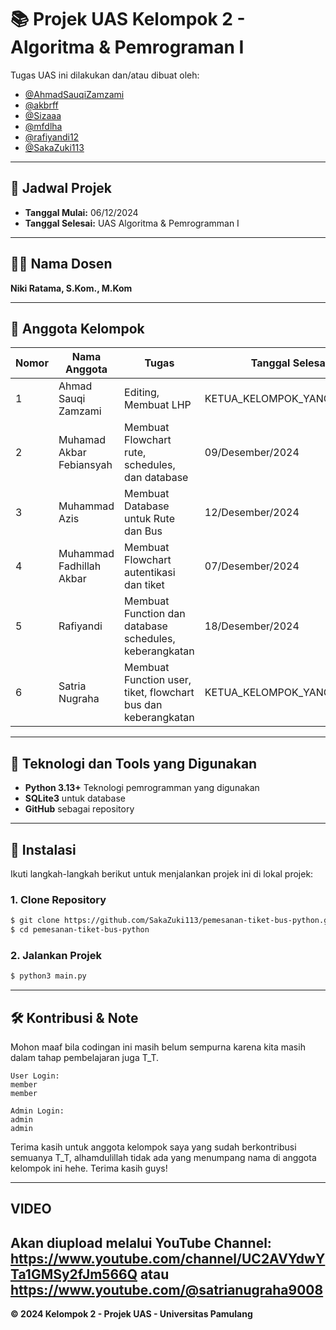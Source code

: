 # 📚 Projek UAS Kelompok 2 - Algoritma & Pemrograman I

Tugas UAS ini dilakukan dan/atau dibuat oleh:

- [@AhmadSauqiZamzami](https://github.com/AhmadSauqiZamzami)
- [@akbrff](https://github.com/akbrff)
- [@Sizaaa](https://github.com/Sizaaa)
- [@mfdlha](https://github.com/mfdlha)
- [@rafiyandi12](https://github.com/rafiyandi12)
- [@SakaZuki113](https://github.com/SakaZuki113)

---

## 📅 Jadwal Projek
- **Tanggal Mulai:** 06/12/2024  
- **Tanggal Selesai:** UAS Algoritma & Pemrogramman I

---

## 👨‍🏫 Nama Dosen
**Niki Ratama, S.Kom., M.Kom**

---

## 👥 Anggota Kelompok
| Nomor | Nama Anggota             | Tugas                                                | Tanggal Selesai    |
|-------|--------------------------|-----------------------------------------------------|--------------------|
| 1     | Ahmad Sauqi Zamzami      | Editing, Membuat LHP                                | KETUA_KELOMPOK_YANG_UPDATE |
| 2     | Muhamad Akbar Febiansyah | Membuat Flowchart rute, schedules, dan database     | 09/Desember/2024  |
| 3     | Muhammad Azis            | Membuat Database untuk Rute dan Bus                 | 12/Desember/2024  |
| 4     | Muhammad Fadhillah Akbar | Membuat Flowchart autentikasi dan tiket             | 07/Desember/2024  |
| 5     | Rafiyandi                 | Membuat Function dan database schedules, keberangkatan | 18/Desember/2024  |
| 6     | Satria Nugraha            | Membuat Function user, tiket, flowchart bus dan keberangkatan | KETUA_KELOMPOK_YANG_UPDATE |

---

## 🔧 Teknologi dan Tools yang Digunakan
- **Python 3.13+** Teknologi pemrogramman yang digunakan
- **SQLite3** untuk database
- **GitHub** sebagai repository

---

## 🚀 Instalasi

Ikuti langkah-langkah berikut untuk menjalankan projek ini di lokal projek:

### 1. Clone Repository
```bash
$ git clone https://github.com/SakaZuki113/pemesanan-tiket-bus-python.git
$ cd pemesanan-tiket-bus-python
```

### 2. Jalankan Projek
```bash
$ python3 main.py
```

---

## 🛠️ Kontribusi & Note
Mohon maaf bila codingan ini masih belum sempurna karena kita masih dalam tahap pembelajaran juga T_T.

```
User Login:
member
member

Admin Login:
admin
admin
```

Terima kasih untuk anggota kelompok saya yang sudah berkontribusi semuanya T_T, alhamdulillah tidak ada yang menumpang nama di anggota kelompok ini hehe. Terima kasih guys!

---
## VIDEO
Akan diupload melalui YouTube Channel: https://www.youtube.com/channel/UC2AVYdwYTa1GMSy2fJm566Q atau https://www.youtube.com/@satrianugraha9008
---

**© 2024 Kelompok 2 - Projek UAS - Universitas Pamulang**
